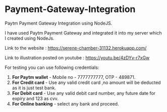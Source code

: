 # Payment-Gateway-Integration
Paytm Payment Gateway Integration using NodeJS.

I have used Paytm Payment Gateway and integrated it into my server which I created using NodeJs.

Link to the website : https://serene-chamber-31132.herokuapp.com/

Link to illustration posted on youtube : https://youtu.be/4zDYv-r7xGw

For testing you can use following credentials:
1. **For Paytm wallet** - Mobile no - 7777777777, OTP - 489871.
2. **For Credit card** - Use any valid credit card ,no amount will be deducted as it is just test bank.
3. **For Debit card** - Use any valid debit card number, any future date for expiry and 123 as cvv.
4. **For Online banking** - select any bank and proceed.
